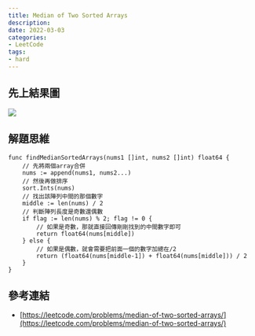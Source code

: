 ```yaml
---
title: Median of Two Sorted Arrays
description:
date: 2022-03-03
categories:
- LeetCode
tags:
- hard
---
```

## 先上結果圖
![](/images/leetcode/hard/4/1.png)
<!--more-->
## 解題思維
```golang
func findMedianSortedArrays(nums1 []int, nums2 []int) float64 {
	// 先將兩個array合併
	nums := append(nums1, nums2...)
	// 然後再做排序
	sort.Ints(nums)
	// 找出該陣列中間的那個數字
	middle := len(nums) / 2
	// 判斷陣列長度是奇數還偶數
	if flag := len(nums) % 2; flag != 0 {
		// 如果是奇數，那就直接回傳剛剛找到的中間數字即可
		return float64(nums[middle])
	} else {
		// 如果是偶數，就會需要把前面一個的數字加總在/2
		return (float64(nums[middle-1]) + float64(nums[middle])) / 2
	}
}
```
## 參考連結
- [https://leetcode.com/problems/median-of-two-sorted-arrays/](https://leetcode.com/problems/median-of-two-sorted-arrays/)